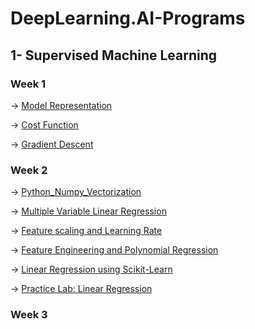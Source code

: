 # DeepLearning.AI-Programs

## 1- Supervised Machine Learning

### Week 1

-> [Model Representation](https://github.com/defnebusecelik/DeepLearning.AI-Programs/blob/main/Supervised%20Machine%20Learning/C1_W1_Lab_Model_Representation.ipynb)

-> [Cost Function](https://github.com/defnebusecelik/DeepLearning.AI-Programs/blob/main/Supervised%20Machine%20Learning/C1_W1_Lab_Cost_function.ipynb)

-> [Gradient Descent](https://github.com/defnebusecelik/DeepLearning.AI-Programs/blob/main/Supervised%20Machine%20Learning/C1_W1_Lab_Gradient_Descent.ipynb)

### Week 2

-> [Python_Numpy_Vectorization](https://github.com/defnebusecelik/DeepLearning.AI-Programs/blob/main/Supervised%20Machine%20Learning/C1_W2_Lab_Python_Numpy_Vectorization.ipynb)

-> [Multiple Variable Linear Regression](https://github.com/defnebusecelik/DeepLearning.AI-Programs/blob/main/Supervised%20Machine%20Learning/C1_W2_Lab_Multiple_Variable.ipynb)

-> [Feature scaling and Learning Rate](https://github.com/defnebusecelik/DeepLearning.AI-Programs/blob/main/Supervised%20Machine%20Learning/C1_W2_Lab_Feature_Scaling_and_Learning_Rate.ipynb)

-> [Feature Engineering and Polynomial Regression](https://github.com/defnebusecelik/DeepLearning.AI-Programs/blob/main/Supervised%20Machine%20Learning/C1_W2_Lab_FeatEng_PolyReg.ipynb)

-> [Linear Regression using Scikit-Learn](https://github.com/defnebusecelik/DeepLearning.AI-Programs/blob/main/Supervised%20Machine%20Learning/C1_W2_Lab_Sklearn_GD.ipynb)

-> [Practice Lab: Linear Regression](https://github.com/defnebusecelik/DeepLearning.AI-Programs/blob/main/Supervised%20Machine%20Learning/C1_W2_Linear_Regression%20(1).ipynb)

### Week 3
